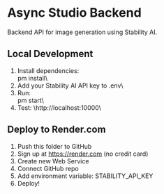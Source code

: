﻿# Async Studio Backend

Backend API for image generation using Stability AI.

## Local Development

1. Install dependencies: \
pm install\
2. Add your Stability AI API key to \.env\
3. Run: \
pm start\
4. Test: \http://localhost:10000\

## Deploy to Render.com

1. Push this folder to GitHub
2. Sign up at https://render.com (no credit card)
3. Create new Web Service
4. Connect GitHub repo
5. Add environment variable: STABILITY_API_KEY
6. Deploy!

